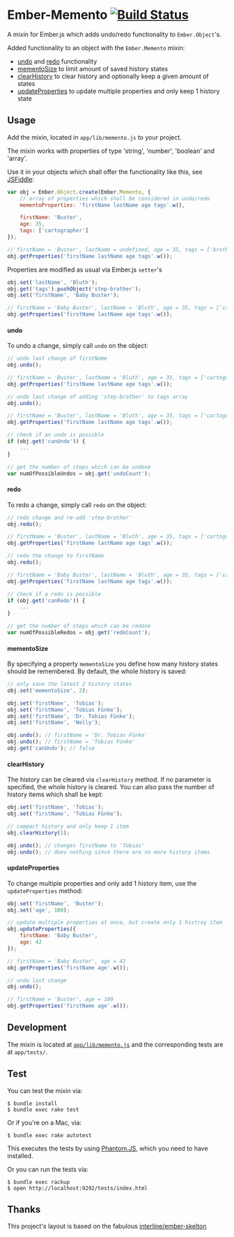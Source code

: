 Ember-Memento [![Build Status](https://secure.travis-ci.org/pangratz/ember-memento.png)](http://travis-ci.org/pangratz/ember-memento)
==============

A mixin for Ember.js which adds undo/redo functionality to `Ember.Object`'s.

Added functionality to an object with the `Ember.Memento` mixin:

* [undo](#undo) and [redo](#redo) functionality
* [mementoSize](#mementosize) to limit amount of saved history states
* [clearHistory](#clearhistory) to clear history and optionally keep a given amount of states
* [updateProperties](#updateproperties) to update multiple properties and only keep 1 history state

Usage
-----

Add the mixin, located in `app/lib/memento.js` to your project.

The mixin works with properties of type 'string', 'number', 'boolean' and 'array'.

Use it in your objects which shall offer the functionality like this, see [JSFiddle](http://jsfiddle.net/pangratz666/Dbvhe/):

```javascript
var obj = Ember.Object.create(Ember.Memento, {
    // array of properties which shall be considered in undo/redo
    mementoProperties: 'firstName lastName age tags'.w(),

    firstName: 'Buster',
    age: 35,
    tags: ['cartographer']
});

// firstName = 'Buster', lastName = undefined, age = 35, tags = ['brother', 'cartographer']
obj.getProperties('firstName lastName age tags'.w());
```

Properties are modified as usual via Ember.js `setter`'s

```javascript
obj.set('lastName', 'Bluth');
obj.get('tags').pushObject('step-brother');
obj.set('firstName', 'Baby Buster');

// firstName = 'Baby Buster', lastName = 'Bluth', age = 35, tags = ['cartographer', 'step-brother']
obj.getProperties('firstName lastName age tags'.w());
```

#### undo

To undo a change, simply call `undo` on the object:

```javascript
// undo last change of firstName
obj.undo();

// firstName = 'Buster', lastName = 'Bluth', age = 35, tags = ['cartographer', 'step-brother']
obj.getProperties('firstName lastName age tags'.w());

// undo last change of adding 'step-brother' to tags array
obj.undo();

// firstName = 'Buster', lastName = 'Bluth', age = 35, tags = ['cartographer']
obj.getProperties('firstName lastName age tags'.w());

// check if an undo is possible
if (obj.get('canUndo')) {
    ...
}

// get the number of steps which can be undone
var numOfPossibleUndos = obj.get('undoCount');
```

#### redo

To redo a change, simply call `redo` on the object:

```javascript
// redo change and re-add 'step-brother'
obj.redo();

// firstName = 'Buster', lastName = 'Bluth', age = 35, tags = ['cartographer', 'step-brother']
obj.getProperties('firstName lastName age tags'.w());

// redo the change to firstName
obj.redo();

// firstName = 'Baby Buster', lastName = 'Bluth', age = 35, tags = ['cartographer', 'step-brother']
obj.getProperties('firstName lastName age tags'.w());

// check if a redo is possible
if (obj.get('canRedo')) {
    ...
}

// get the number of steps which can be redone
var numOfPossibleRedos = obj.get('redoCount');
```

#### mementoSize

By specifying a property `mementoSize` you define how many history states should be remembered. By default, the whole history is saved:

```javascript
// only save the latest 2 history states
obj.set('mementoSize', 2);

obj.set('firstName', 'Tobias');
obj.set('firstName', 'Tobias Fünke');
obj.set('firstName', 'Dr. Tobias Fünke');
obj.set('firstName', 'Nelly');

obj.undo(); // firstName = 'Dr. Tobias Fünke'
obj.undo(); // firstName = 'Tobias Fünke'
obj.get('canUndo'); // false
```

#### clearHistory

The history can be cleared via `clearHistory` method. If no parameter is specified, the whole history is cleared. You can also pass the number of history items which shall be kept:

```javascript
obj.set('firstName', 'Tobias');
obj.set('firstName', 'Tobias Fünke');

// compact history and only keep 1 item
obj.clearHistory(1);

obj.undo(); // changes firstName to 'Tobias'
obj.undo(); // does nothing since there are no more history items
```

#### updateProperties

To change multiple properties and only add 1 history item, use the `updateProperties` method:

```javascript
obj.set('firstName', 'Buster');
obj.set('age', 100);

// update multiple properties at once, but create only 1 histroy item
obj.updateProperties({
    firstName: 'Baby Buster',
    age: 42
});

// firstName = 'Baby Buster', age = 42
obj.getProperties('firstName age'.w());

// undo last change
obj.undo();

// firstName = 'Buster', age = 100
obj.getProperties('firstName age'.w());
```

Development
-----------

The mixin is located at [`app/lib/memento.js`](https://github.com/pangratz/ember-memento/blob/master/app/lib/memento.js) and the corresponding tests are at `app/tests/`.

Test
----

You can test the mixin via:

    $ bundle install 
    $ bundle exec rake test

Or if you're on a Mac, via:

    $ bundle exec rake autotest

This executes the tests by using [Phantom.JS](http://www.phantomjs.org/), which you need to have installed.

Or you can run the tests via:

    $ bundle exec rackup
    $ open http://localhost:9292/tests/index.html


Thanks
------

This project's layout is based on the fabulous [interline/ember-skelton](https://github.com/interline/ember-skeleton)